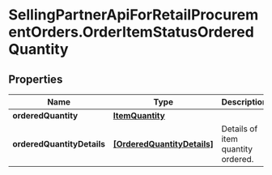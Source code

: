 # SellingPartnerApiForRetailProcurementOrders.OrderItemStatusOrderedQuantity

## Properties

Name | Type | Description | Notes
------------ | ------------- | ------------- | -------------
**orderedQuantity** | [**ItemQuantity**](ItemQuantity.md) |  | [optional] 
**orderedQuantityDetails** | [**[OrderedQuantityDetails]**](OrderedQuantityDetails.md) | Details of item quantity ordered. | [optional] 


